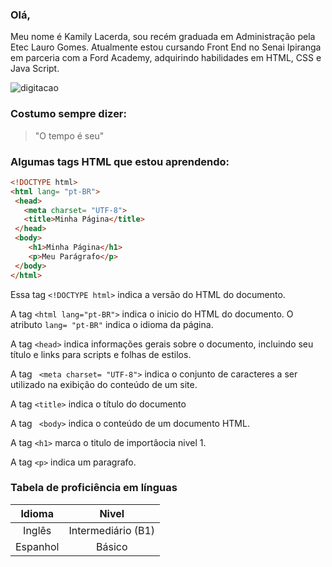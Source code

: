 ### Olá, 
Meu nome é Kamily Lacerda, sou recém graduada em Administração pela Etec Lauro Gomes. Atualmente estou cursando Front End no Senai Ipiranga em parceria com a Ford Academy, adquirindo habilidades em HTML, CSS e Java Script.
<!--
**killislac/killislac** is a ✨ _special_ ✨ repository because its `README.md` (this file) appears on your GitHub profile.

Here are some ideas to get you started:

- 🔭 I’m currently working on ...
- 🌱 I’m currently learning ...
- 👯 I’m looking to collaborate on ...
- 🤔 I’m looking for help with ...
- 💬 Ask me about ...
- 📫 How to reach me: ...
- 😄 Pronouns: ...
- ⚡ Fun fact: ...
-->
![digitacao](https://i.pinimg.com/736x/65/5a/50/655a50b32180bb7a30724fb00f265550.jpg)

### Costumo sempre dizer:
> "O tempo é seu"

### Algumas tags HTML que estou aprendendo:

```html
<!DOCTYPE html>
<html lang= "pt-BR">
 <head>
   <meta charset= "UTF-8">
   <title>Minha Página</title>
 </head>
 <body>
    <h1>Minha Página</h1>
    <p>Meu Parágrafo</p>
 </body>
</html>

```
Essa tag `<!DOCTYPE html>` indica a versão do HTML do documento.

A tag `<html lang="pt-BR">` indica o inicio do HTML do documento. O atributo `lang= "pt-BR"` indica o idioma da página.

A tag `<head>` indica  informações gerais  sobre o documento, incluindo seu título e links para scripts e folhas de estilos.

A tag ` <meta charset= "UTF-8">` indica o conjunto de caracteres a ser utilizado na exibição do conteúdo de um site.

A tag `<title>` indica o título do documento

A tag ` <body>` indica o conteúdo de um documento HTML.

A tag `<h1>` marca o titulo de importâocia nivel 1.

A tag `<p>` indica um paragrafo.

### Tabela de proficiência em línguas

Idioma | Nivel
:-------: | :--------:
Inglês | Intermediário (B1)
Espanhol | Básico 
